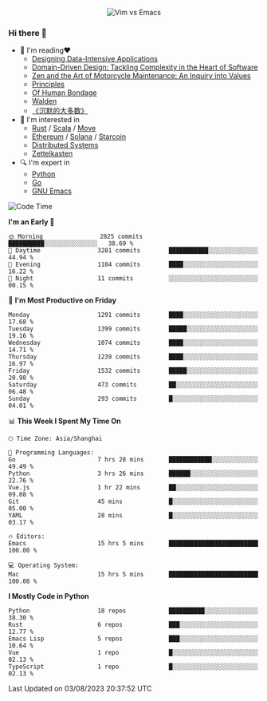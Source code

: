 <p align="center">
    <img src="https://gist.githubusercontent.com/coldnight/e696baffb094e71c96cb302118878eae/raw/40ea5053a6f66cc65f90f437e4173497da225958/banner.gif" alt="Vim vs Emacs" />
</p>

### Hi there 👋

- 📖 I'm reading❤️
    + [Designing Data-Intensive Applications](https://www.oreilly.com/library/view/designing-data-intensive-applications/9781491903063/)
    + [Domain-Driven Design: Tackling Complexity in the Heart of Software](https://www.dddcommunity.org/book/evans_2003/)
    + [Zen and the Art of Motorcycle Maintenance: An Inquiry into Values](https://en.wikipedia.org/wiki/Zen_and_the_Art_of_Motorcycle_Maintenance)
    + [Principles](https://www.principles.com/)
    + [Of Human Bondage](https://en.wikipedia.org/wiki/Of_Human_Bondage)
    + [Walden](https://en.wikipedia.org/wiki/Walden)
    + [《沉默的大多数》](https://en.wikipedia.org/wiki/Silent_majority)
- 🌱 I'm interested in
    + [Rust](https://www.rust-lang.org/) / [Scala](https://www.scala-lang.org/) / [Move](https://github.com/move-language/move/)
    + [Ethereum](https://ethereum.org/en/) / [Solana](https://solana.com/) / [Starcoin](https://github.com/starcoinorg/starcoin)
	+ [Distributed Systems](https://www.linuxzen.com/notes/topics/20200320174417_%E5%88%86%E5%B8%83%E5%BC%8F/)
	+ [Zettelkasten](https://www.linuxzen.com/notes/notes/20220120080920-slip_box/)
- 🔍 I'm expert in
    + [Python](https://www.python.org/)
    + [Go](https://go.dev/)
    + [GNU Emacs](https://www.gnu.org/software/emacs/)

<!--START_SECTION:waka-->
![Code Time](http://img.shields.io/badge/Code%20Time-2%2C271%20hrs%2054%20mins-blue)

**I'm an Early 🐤** 

```text
🌞 Morning                2825 commits        ██████████░░░░░░░░░░░░░░░   38.69 % 
🌆 Daytime                3281 commits        ███████████░░░░░░░░░░░░░░   44.94 % 
🌃 Evening                1184 commits        ████░░░░░░░░░░░░░░░░░░░░░   16.22 % 
🌙 Night                  11 commits          ░░░░░░░░░░░░░░░░░░░░░░░░░   00.15 % 
```
📅 **I'm Most Productive on Friday** 

```text
Monday                   1291 commits        ████░░░░░░░░░░░░░░░░░░░░░   17.68 % 
Tuesday                  1399 commits        █████░░░░░░░░░░░░░░░░░░░░   19.16 % 
Wednesday                1074 commits        ████░░░░░░░░░░░░░░░░░░░░░   14.71 % 
Thursday                 1239 commits        ████░░░░░░░░░░░░░░░░░░░░░   16.97 % 
Friday                   1532 commits        █████░░░░░░░░░░░░░░░░░░░░   20.98 % 
Saturday                 473 commits         ██░░░░░░░░░░░░░░░░░░░░░░░   06.48 % 
Sunday                   293 commits         █░░░░░░░░░░░░░░░░░░░░░░░░   04.01 % 
```


📊 **This Week I Spent My Time On** 

```text
🕑︎ Time Zone: Asia/Shanghai

💬 Programming Languages: 
Go                       7 hrs 28 mins       ████████████░░░░░░░░░░░░░   49.49 % 
Python                   3 hrs 26 mins       ██████░░░░░░░░░░░░░░░░░░░   22.76 % 
Vue.js                   1 hr 22 mins        ██░░░░░░░░░░░░░░░░░░░░░░░   09.08 % 
Git                      45 mins             █░░░░░░░░░░░░░░░░░░░░░░░░   05.00 % 
YAML                     28 mins             █░░░░░░░░░░░░░░░░░░░░░░░░   03.17 % 

🔥 Editors: 
Emacs                    15 hrs 5 mins       █████████████████████████   100.00 % 

💻 Operating System: 
Mac                      15 hrs 5 mins       █████████████████████████   100.00 % 
```

**I Mostly Code in Python** 

```text
Python                   18 repos            ██████████░░░░░░░░░░░░░░░   38.30 % 
Rust                     6 repos             ███░░░░░░░░░░░░░░░░░░░░░░   12.77 % 
Emacs Lisp               5 repos             ███░░░░░░░░░░░░░░░░░░░░░░   10.64 % 
Vue                      1 repo              █░░░░░░░░░░░░░░░░░░░░░░░░   02.13 % 
TypeScript               1 repo              █░░░░░░░░░░░░░░░░░░░░░░░░   02.13 % 
```




 Last Updated on 03/08/2023 20:37:52 UTC
<!--END_SECTION:waka-->
